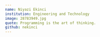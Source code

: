 ```yaml
---
name: Niyazi Ekinci
institution: Engineering and Technology
image: 28783949.jpg
quote: Programming is the art of thinking.
github: nekinci
---
```

